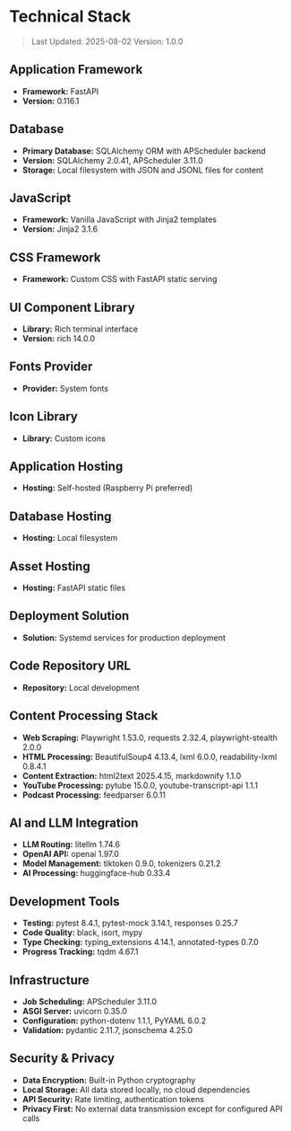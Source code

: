 # Technical Stack

> Last Updated: 2025-08-02
> Version: 1.0.0

## Application Framework

- **Framework:** FastAPI
- **Version:** 0.116.1

## Database

- **Primary Database:** SQLAlchemy ORM with APScheduler backend
- **Version:** SQLAlchemy 2.0.41, APScheduler 3.11.0
- **Storage:** Local filesystem with JSON and JSONL files for content

## JavaScript

- **Framework:** Vanilla JavaScript with Jinja2 templates
- **Version:** Jinja2 3.1.6

## CSS Framework

- **Framework:** Custom CSS with FastAPI static serving

## UI Component Library

- **Library:** Rich terminal interface
- **Version:** rich 14.0.0

## Fonts Provider

- **Provider:** System fonts

## Icon Library

- **Library:** Custom icons

## Application Hosting

- **Hosting:** Self-hosted (Raspberry Pi preferred)

## Database Hosting

- **Hosting:** Local filesystem

## Asset Hosting

- **Hosting:** FastAPI static files

## Deployment Solution

- **Solution:** Systemd services for production deployment

## Code Repository URL

- **Repository:** Local development

## Content Processing Stack

- **Web Scraping:** Playwright 1.53.0, requests 2.32.4, playwright-stealth 2.0.0
- **HTML Processing:** BeautifulSoup4 4.13.4, lxml 6.0.0, readability-lxml 0.8.4.1
- **Content Extraction:** html2text 2025.4.15, markdownify 1.1.0
- **YouTube Processing:** pytube 15.0.0, youtube-transcript-api 1.1.1
- **Podcast Processing:** feedparser 6.0.11

## AI and LLM Integration

- **LLM Routing:** litellm 1.74.6
- **OpenAI API:** openai 1.97.0
- **Model Management:** tiktoken 0.9.0, tokenizers 0.21.2
- **AI Processing:** huggingface-hub 0.33.4

## Development Tools

- **Testing:** pytest 8.4.1, pytest-mock 3.14.1, responses 0.25.7
- **Code Quality:** black, isort, mypy
- **Type Checking:** typing_extensions 4.14.1, annotated-types 0.7.0
- **Progress Tracking:** tqdm 4.67.1

## Infrastructure

- **Job Scheduling:** APScheduler 3.11.0
- **ASGI Server:** uvicorn 0.35.0
- **Configuration:** python-dotenv 1.1.1, PyYAML 6.0.2
- **Validation:** pydantic 2.11.7, jsonschema 4.25.0

## Security & Privacy

- **Data Encryption:** Built-in Python cryptography
- **Local Storage:** All data stored locally, no cloud dependencies
- **API Security:** Rate limiting, authentication tokens
- **Privacy First:** No external data transmission except for configured API calls
